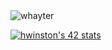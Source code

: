 <img src="https://github-readme-stats.vercel.app/api?username=whayter&show_icons=true&count_private=true&theme=algolia" alt="whayter" />


[![hwinston's 42 stats](https://badge42.vercel.app/api/v2/stats/cl1cc7kr0000609l093o4hjzt?cursusId=21)](https://github.com/JaeSeoKim/badge42)
